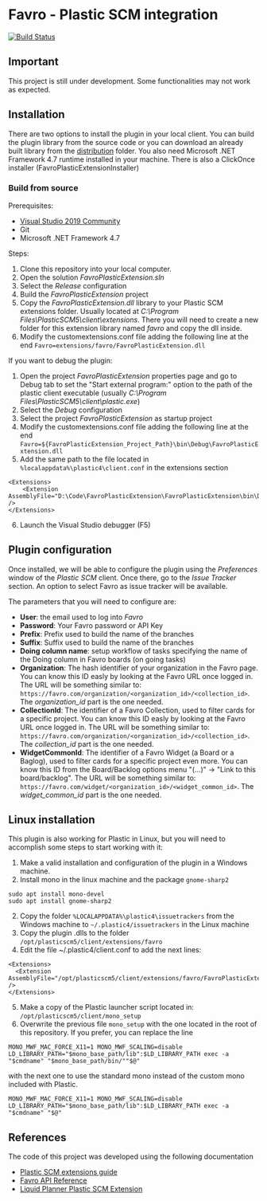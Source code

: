 # Favro - Plastic SCM integration

[![Build Status](https://travis-ci.org/dharillo/FavroPlasticExtension.svg?branch=master)](https://travis-ci.org/dharillo/FavroPlasticExtension)

## Important

This project is still under development. Some functionalities may not work as expected.

## Installation

There are two options to install the plugin in your local client. You can build the plugin library from the source code or you can download an already built library from the [distribution](distribution) folder.
You also need Microsoft .NET Framework 4.7 runtime installed in your machine.
There is also a ClickOnce installer (FavroPlasticExtensionInstaller)

### Build from source

Prerequisites:

- [Visual Studio 2019 Community](https://visualstudio.microsoft.com/en/vs/)
- Git
- Microsoft .NET Framework 4.7

Steps:

1. Clone this repository into your local computer.
2. Open the solution *FavroPlasticExtension.sln*
3. Select the *Release* configuration
4. Build the *FavroPlasticExtension* project
5. Copy the *FavroPlasticExtension.dll* library to your Plastic SCM extensions folder. Usually located at *C:\Program Files\PlasticSCM5\client\extensions*. There you will need to create a new folder for this extension library named *favro* and copy the dll inside.
6. Modify the customextensions.conf file adding the following line at the end ```Favro=extensions/favro/FavroPlasticExtension.dll```

If you want to debug the plugin:

1. Open the project *FavroPlasticExtension* properties page and go to Debug tab to set the "Start external program:" option to the path of the plastic client executable (usually *C:\Program Files\PlasticSCM5\client\plastic.exe*)
2. Select the *Debug* configuration
3. Select the project *FavroPlasticExtension* as startup project
4. Modify the customextensions.conf file adding the following line at the end ```Favro=${FavroPlasticExtension_Project_Path}\bin\Debug\FavroPlasticExtension.dll```
5. Add the same path to the file located in ```%localappdata%\plastic4\client.conf``` in the extensions section
```
<Extensions>
    <Extension AssemblyFile="D:\Code\FavroPlasticExtension\FavroPlasticExtension\bin\Debug\FavroPlasticExtension.dll" />
</Extensions>
```
6. Launch the Visual Studio debugger (F5)

## Plugin configuration

Once installed, we will be able to configure the plugin using the *Preferences* window of the *Plastic SCM* client. Once there, go to the *Issue Tracker* section. An option to select Favro as issue tracker will be available.

The parameters that you will need to configure are:

- **User**: the email used to log into *Favro*
- **Password**: Your Favro password or API Key
- **Prefix**: Prefix used to build the name of the branches
- **Suffix**: Suffix used to build the name of the branches
- **Doing column name**: setup workflow of tasks specifying the name of the Doing column in Favro boards (on going tasks)
- **Organization**: The hash identifier of your organization in the Favro page. You can know this ID easly by looking at the Favro URL once logged in. The URL will be something similar to: ```https://favro.com/organization/<organization_id>/<collection_id>```. The *organization_id* part is the one needed.
- **CollectionId**: The identifier of a Favro Collection, used to filter cards for a specific project. You can know this ID easly by looking at the Favro URL once logged in. The URL will be something similar to: ```https://favro.com/organization/<organization_id>/<collection_id>```. The *collection_id* part is the one needed.
- **WidgetCommonId**: The identifier of a Favro Widget (a Board or a Baglog), used to filter cards for a specific project even more. You can know this ID from the Board/Backlog options menu "(...)" -> "Link to this board/backlog". The URL will be something similar to: ```https://favro.com/widget/<organization_id>/<widget_common_id>```. The *widget_common_id* part is the one needed.

## Linux installation ##

This plugin is also working for Plastic in Linux, but you will need to accomplish some steps to start working with it:

1. Make a valid installation and configuration of the plugin in a Windows machine.
2. Install mono in the linux machine and the package ```gnome-sharp2```
```
sudo apt install mono-devel
sudo apt install gnome-sharp2
```
2. Copy the folder ```%LOCALAPPDATA%\plastic4\issuetrackers``` from the Windows machine to ```~/.plastic4/issuetrackers``` in the Linux machine
3. Copy the plugin .dlls to the folder ```/opt/plasticscm5/client/extensions/favro```
4. Edit the file ~/.plastic4/client.conf to add the next lines:
```
<Extensions>
  <Extension AssemblyFile="/opt/plasticscm5/client/extensions/favro/FavroPlasticExtension.dll" />
</Extensions>
```
5. Make a copy of the Plastic launcher script located in: ```/opt/plasticscm5/client/mono_setup```
6. Overwrite the previous file ```mono_setup``` with the one located in the root of this repository. If you prefer, you can replace the line
```
MONO_MWF_MAC_FORCE_X11=1 MONO_MWF_SCALING=disable LD_LIBRARY_PATH="$mono_base_path/lib":$LD_LIBRARY_PATH exec -a "$cmdname" "$mono_base_path/bin/""$@"
```
with the next one to use the standard mono instead of the custom mono included with Plastic.
```
MONO_MWF_MAC_FORCE_X11=1 MONO_MWF_SCALING=disable LD_LIBRARY_PATH="$mono_base_path/lib":$LD_LIBRARY_PATH exec -a "$cmdname" "$@"
```

## References

The code of this project was developed using the following documentation

- [Plastic SCM extensions guide](https://www.plasticscm.com/documentation/extensions/plastic-scm-version-control-task-and-issue-tracking-guide#WritingPlasticSCMcustomextensions)
- [Favro API Reference](https://favro.com/developer/)
- [Liquid Planner Plastic SCM Extension](https://github.com/dharillo/LiquidPlannerPlasticExtension)

